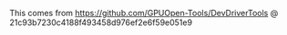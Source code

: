This comes from https://github.com/GPUOpen-Tools/DevDriverTools @ 21c93b7230c4188f493458d976ef2e6f59e051e9

